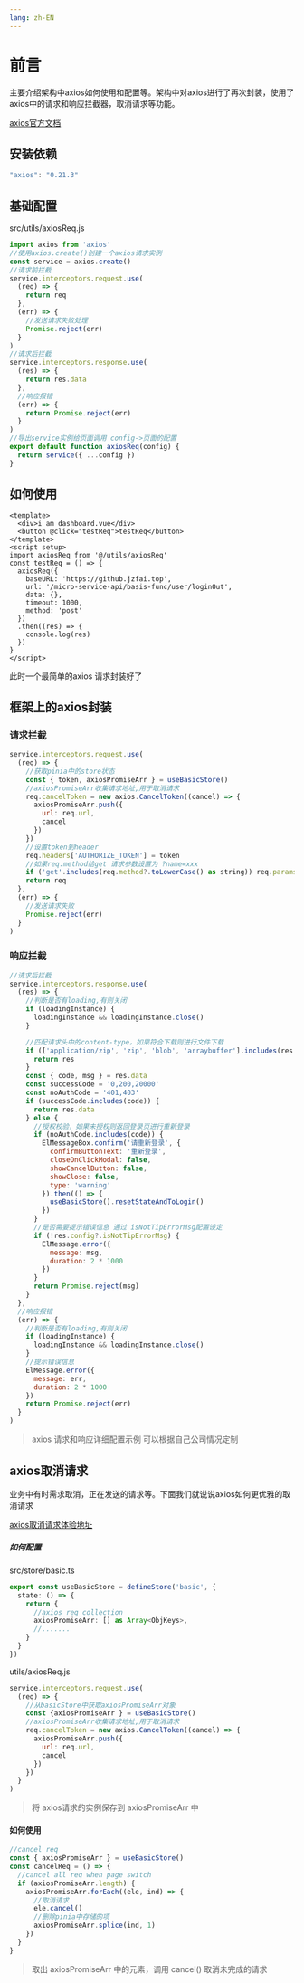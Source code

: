 ```yaml
---
lang: zh-EN
---
```


# 前言

主要介绍架构中axios如何使用和配置等。架构中对axios进行了再次封装，使用了axios中的请求和响应拦截器，取消请求等功能。

[axios官方文档](https://www.axios-http.cn/docs/intro)

## 安装依赖

```javascript
"axios": "0.21.3"
```

## 基础配置

src/utils/axiosReq.js

```typescript
import axios from 'axios'
//使用axios.create()创建一个axios请求实例
const service = axios.create()
//请求前拦截
service.interceptors.request.use(
  (req) => {
    return req
  },
  (err) => {
    //发送请求失败处理
    Promise.reject(err)
  }
)
//请求后拦截
service.interceptors.response.use(
  (res) => {
    return res.data
  },
  //响应报错
  (err) => {
    return Promise.reject(err)
  }
)
//导出service实例给页面调用 config->页面的配置
export default function axiosReq(config) {
  return service({ ...config })
}
```



## 如何使用

```vue
<template>
  <div>i am dashboard.vue</div>
  <button @click="testReq">testReq</button>
</template>
<script setup>
import axiosReq from '@/utils/axiosReq'
const testReq = () => {
  axiosReq({
    baseURL: 'https://github.jzfai.top',
    url: '/micro-service-api/basis-func/user/loginOut',
    data: {},
    timeout: 1000,
    method: 'post'
  })
  .then((res) => {
    console.log(res)
  })
}
</script>
```

此时一个最简单的axios 请求封装好了





## 框架上的axios封装

### 请求拦截

```javascript
service.interceptors.request.use(
  (req) => {
    //获取pinia中的store状态 
    const { token, axiosPromiseArr } = useBasicStore()
    //axiosPromiseArr收集请求地址,用于取消请求
    req.cancelToken = new axios.CancelToken((cancel) => {
      axiosPromiseArr.push({
        url: req.url,
        cancel
      })
    })
    //设置token到header
    req.headers['AUTHORIZE_TOKEN'] = token
    //如果req.method给get 请求参数设置为 ?name=xxx
    if ('get'.includes(req.method?.toLowerCase() as string)) req.params = req.data
    return req
  },
  (err) => {
    //发送请求失败
    Promise.reject(err)
  }
)
```

### 响应拦截

```javascript
//请求后拦截
service.interceptors.response.use(
  (res) => {
    //判断是否有loading,有则关闭  
    if (loadingInstance) {
      loadingInstance && loadingInstance.close()
    }

    //匹配请求头中的content-type，如果符合下载则进行文件下载
    if (['application/zip', 'zip', 'blob', 'arraybuffer'].includes(res.headers['content-type'])) {
      return res
    }
    const { code, msg } = res.data
    const successCode = '0,200,20000'
    const noAuthCode = '401,403'
    if (successCode.includes(code)) {
      return res.data
    } else {
      //授权校验，如果未授权则返回登录页进行重新登录
      if (noAuthCode.includes(code)) {
        ElMessageBox.confirm('请重新登录', {
          confirmButtonText: '重新登录',
          closeOnClickModal: false,
          showCancelButton: false,
          showClose: false,
          type: 'warning'
        }).then(() => {
          useBasicStore().resetStateAndToLogin()
        })
      }
      //是否需要提示错误信息 通过 isNotTipErrorMsg配置设定
      if (!res.config?.isNotTipErrorMsg) {
        ElMessage.error({
          message: msg,
          duration: 2 * 1000
        })
      }
      return Promise.reject(msg)
    }
  },
  //响应报错
  (err) => {
    //判断是否有loading,有则关闭  
    if (loadingInstance) {
      loadingInstance && loadingInstance.close()
    }
    //提示错误信息
    ElMessage.error({
      message: err,
      duration: 2 * 1000
    })
    return Promise.reject(err)
  }
)
```

> axios 请求和响应详细配置示例 可以根据自己公司情况定制



## axios取消请求

业务中有时需求取消，正在发送的请求等。下面我们就说说axios如何更优雅的取消请求

[axios取消请求体验地址](https://github.jzfai.top/vue3-admin-plus/#/crud/img-address-packing)

##### 如何配置

src/store/basic.ts

```typescript
export const useBasicStore = defineStore('basic', {
  state: () => {
    return {
      //axios req collection
      axiosPromiseArr: [] as Array<ObjKeys>,
      //.......  
    }
  }
})
```

utils/axiosReq.js

```javascript
service.interceptors.request.use(
  (req) => {
    //从basicStore中获取axiosPromiseArr对象
    const {axiosPromiseArr } = useBasicStore()
    //axiosPromiseArr收集请求地址,用于取消请求
    req.cancelToken = new axios.CancelToken((cancel) => {
      axiosPromiseArr.push({
        url: req.url,
        cancel
      })
    })
  }
)
```

>将 axios请求的实例保存到  axiosPromiseArr 中



#### 如何使用

```javascript
//cancel req
const { axiosPromiseArr } = useBasicStore()
const cancelReq = () => {
  //cancel all req when page switch
  if (axiosPromiseArr.length) {
    axiosPromiseArr.forEach((ele, ind) => {
      //取消请求  
      ele.cancel()
      //删除pinia中存储的项  
      axiosPromiseArr.splice(ind, 1)
    })
  }
}
```

>取出 axiosPromiseArr 中的元素，调用 cancel()  取消未完成的请求
